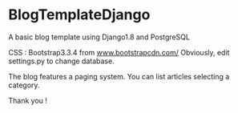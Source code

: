 # BlogTemplateDjango
A basic blog template using Django1.8 and PostgreSQL

CSS : Bootstrap3.3.4 from www.bootstrapcdn.com/
Obviously, edit settings.py to change database.

The blog features a paging system. You can list articles selecting a category.

Thank you !

